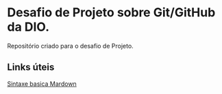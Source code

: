 # Desafio de Projeto sobre Git/GitHub da DIO.
Repositório criado para o desafio de Projeto.

## Links úteis
[Sintaxe basica Mardown](https://www.markdownguide.org/basic-syntax/)

